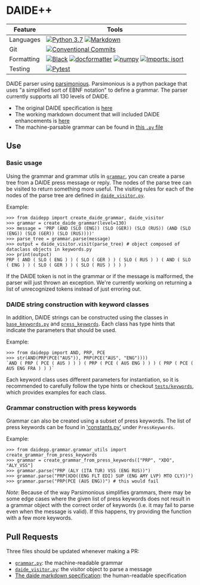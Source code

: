 # DAIDE++

| Feature | Tools |
|---|---|
| Languages | [![Python 3.7](https://img.shields.io/badge/Python-3.7-3776AB?logo=python&logoColor=ffdd54)](https://www.python.org/downloads/release/python-370/) [![Markdown](https://img.shields.io/badge/markdown-%23000000.svg?logo=markdown&logoColor=white)](https://daringfireball.net/projects/markdown/) |
| Git | [![Conventional Commits](https://img.shields.io/badge/Conventional%20Commits-1.0.0-%23FE5196?logo=conventionalcommits&logoColor=white)](https://conventionalcommits.org) |
| Formatting | [![Black](https://img.shields.io/badge/Code%20Style-black-000000)](https://github.com/psf/black) [![docformatter](https://img.shields.io/badge/Docstring%20Formatter-docformatter-fedcba.svg)](https://github.com/PyCQA/docformatter) [![numpy](https://img.shields.io/badge/Docstring%20Style-numpy-459db9.svg)](https://numpydoc.readthedocs.io/en/latest/format.html) [![Imports: isort](https://img.shields.io/badge/%20Imports-isort-%231674b1?style=flat&labelColor=ef8336)](https://pycqa.github.io/isort/) |
| Testing | [![Pytest](https://img.shields.io/badge/pytest-%23000000.svg?logo=pytest)](https://docs.pytest.org/)

DAIDE parser using [parsimonious](https://github.com/erikrose/parsimonious). Parsimonious is a python package that uses "a simplified sort of EBNF notation" to define a grammar. The parser currently supports all 130 levels of DAIDE.

- The original DAIDE specification is [here](daide-syntax.pdf)
- The working markdown document that will included DAIDE enhancements is [here](daide-specification.md)
- The machine-parsable grammar can be found in [this `.py` file](./src/daidepp/grammar.py)

## Use

### Basic usage
Using the grammar and grammar utils in [`grammar`](./src/daidepp/grammar/), you can create a parse tree from a DAIDE press message or reply. The nodes of the parse tree can be visited to return something more useful. The visiting rules for each of the nodes of the parse tree are defined in [`daide_visitor.py`](./src/daidepp/daide_visitor.py).

Example:

```python3
>>> from daidepp import create_daide_grammar, daide_visitor
>>> grammar = create_daide_grammar(level=130)
>>> message = 'PRP (AND (SLO (ENG)) (SLO (GER)) (SLO (RUS)) (AND (SLO (ENG)) (SLO (GER)) (SLO (RUS))))'
>>> parse_tree = grammar.parse(message)
>>> output = daide_visitor.visit(parse_tree) # object composed of dataclass objects in keywords.py
>>> print(output)
PRP ( AND ( SLO ( ENG ) ) ( SLO ( GER ) ) ( SLO ( RUS ) ) ( AND ( SLO ( ENG ) ) ( SLO ( GER ) ) ( SLO ( RUS ) ) ) )
```

If the DAIDE token is not in the grammar or if the message is malformed, the parser will just thrown an exception. We're currently working on returning a list of unrecognized tokens instead of just erroring out.

### DAIDE string construction with keyword classes
In addition, DAIDE strings can be constructed using the classes in [`base_keywords.py`](./src/daidepp/keywords/base_keywords.py) and [`press_keywords`](./src/daidepp/keywords/press_keywords.py). Each class has type hints that indicate the parameters that should be used.

Example:

```python3
>>> from daidepp import AND, PRP, PCE
>>> str(AND(PRP(PCE("AUS")), PRP(PCE("AUS", "ENG"))))
`AND ( PRP ( PCE ( AUS ) ) ) ( PRP ( PCE ( AUS ENG ) ) ) ( PRP ( PCE ( AUS ENG FRA ) ) )`
 ```
Each keyword class uses different parameters for instantiation, so it is recommended to carefully follow the type hints or checkout [`tests/keywords`](./tests/keywords/), which provides examples for each class. 

### Grammar construction with press keywords
Grammar can also be created using a subset of press keywords. The list of press keywords can be found in ['constants.py'](./src/daidepp/constants.py) under `PressKeywords`.

Example:
```python3
>>> from daidepp.grammar.grammar_utils import create_grammar_from_press_keywords
>>> grammar = create_grammar_from_press_keywords(["PRP", "XDO", "ALY_VSS"]
>>> grammar.parse("PRP (ALY (ITA TUR) VSS (ENG RUS))")
>>> grammar.parse("PRP(XDO((ENG FLT EDI) SUP (ENG AMY LVP) MTO CLY))")
>>> grammar.parse("PRP(PCE (AUS ENG))") # this would fail
```
*Note*: Because of the way Parsimonious simplifies grammars, there may be some edge cases where the given list of press keywords does not result in a grammar object with the correct order of keywords (i.e. it may fail to parse even when the message is valid). If this happens, try providing the function with a few more keywords.


## Pull Requests

Three files should be updated whenever making a PR:

- [`grammar.py`](./src/daidepp/grammar/grammar.py): the machine-readable grammar
- [`daide_visitor.py`](./src/daidepp/daide_visitor.py): the visitor object to parse a message
- [The daide markdown specification](./daide-specification.md): the human-readable specification
